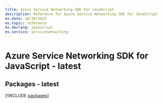 ```yaml
---
title: Azure Service Networking SDK for JavaScript
description: Reference for Azure Service Networking SDK for JavaScript
ms.date: 10/29/2025
ms.topic: reference
ms.devlang: javascript
ms.service: servicenetworking
---
```

# Azure Service Networking SDK for JavaScript - latest
## Packages - latest
[!INCLUDE [packages](service-networking-index.md)]